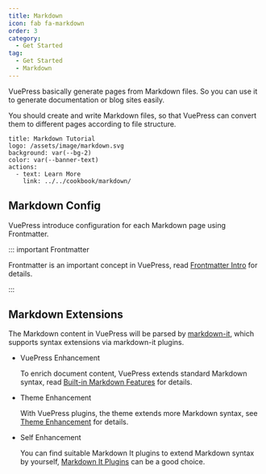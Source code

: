 ```yaml
---
title: Markdown
icon: fab fa-markdown
order: 3
category:
  - Get Started
tag:
  - Get Started
  - Markdown
---
```


VuePress basically generate pages from Markdown files. So you can use it to generate documentation or blog sites easily.

You should create and write Markdown files, so that VuePress can convert them to different pages according to file structure.

<!-- more -->

```component VPBanner
title: Markdown Tutorial
logo: /assets/image/markdown.svg
background: var(--bg-2)
color: var(--banner-text)
actions:
  - text: Learn More
    link: ../../cookbook/markdown/
```

## Markdown Config

VuePress introduce configuration for each Markdown page using Frontmatter.

::: important Frontmatter

Frontmatter is an important concept in VuePress, read [Frontmatter Intro](../../cookbook/vuepress/page.md#frontmatter) for details.

:::

## Markdown Extensions

The Markdown content in VuePress will be parsed by [markdown-it](https://github.com/markdown-it/markdown-it), which supports syntax extensions via markdown-it plugins.

- VuePress Enhancement

  To enrich document content, VuePress extends standard Markdown syntax, read [Built-in Markdown Features](../../cookbook/vuepress/markdown.md) for details.

- Theme Enhancement

  With VuePress plugins, the theme extends more Markdown syntax, see [Theme Enhancement](../markdown/README.md) for details.

- Self Enhancement

  You can find suitable Markdown It plugins to extend Markdown syntax by yourself, [Markdown It Plugins](https://mdit-plugins.github.io/) can be a good choice.
